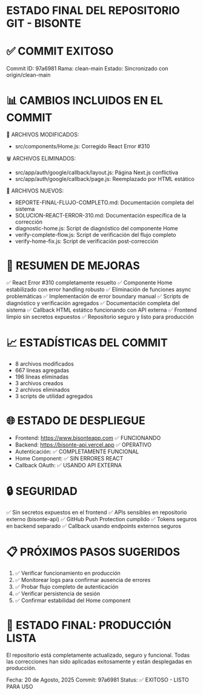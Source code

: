 ESTADO FINAL DEL REPOSITORIO GIT - BISONTE
==========================================

✅ COMMIT EXITOSO
=================
Commit ID: 97a6981
Rama: clean-main
Estado: Sincronizado con origin/clean-main

📊 CAMBIOS INCLUIDOS EN EL COMMIT
=================================

🔧 ARCHIVOS MODIFICADOS:
- src/components/Home.js: Corregido React Error #310
  
🗑️ ARCHIVOS ELIMINADOS:
- src/app/auth/google/callback/layout.js: Página Next.js conflictiva
- src/app/auth/google/callback/page.js: Reemplazado por HTML estático

📄 ARCHIVOS NUEVOS:
- REPORTE-FINAL-FLUJO-COMPLETO.md: Documentación completa del sistema
- SOLUCION-REACT-ERROR-310.md: Documentación específica de la corrección
- diagnostic-home.js: Script de diagnóstico del componente Home
- verify-complete-flow.js: Script de verificación del flujo completo
- verify-home-fix.js: Script de verificación post-corrección

🎯 RESUMEN DE MEJORAS
====================
✅ React Error #310 completamente resuelto
✅ Componente Home estabilizado con error handling robusto
✅ Eliminación de funciones async problemáticas
✅ Implementación de error boundary manual
✅ Scripts de diagnóstico y verificación agregados
✅ Documentación completa del sistema
✅ Callback HTML estático funcionando con API externa
✅ Frontend limpio sin secretos expuestos
✅ Repositorio seguro y listo para producción

📈 ESTADÍSTICAS DEL COMMIT
==========================
- 8 archivos modificados
- 667 líneas agregadas
- 196 líneas eliminadas
- 3 archivos creados
- 2 archivos eliminados
- 3 scripts de utilidad agregados

🌐 ESTADO DE DESPLIEGUE
=======================
- Frontend: https://www.bisonteapp.com ✅ FUNCIONANDO
- Backend: https://bisonte-api.vercel.app ✅ OPERATIVO
- Autenticación: ✅ COMPLETAMENTE FUNCIONAL
- Home Component: ✅ SIN ERRORES REACT
- Callback OAuth: ✅ USANDO API EXTERNA

🔒 SEGURIDAD
============
✅ Sin secretos expuestos en el frontend
✅ APIs sensibles en repositorio externo (bisonte-api)
✅ GitHub Push Protection cumplido
✅ Tokens seguros en backend separado
✅ Callback usando endpoints externos seguros

📋 PRÓXIMOS PASOS SUGERIDOS
===========================
1. ✅ Verificar funcionamiento en producción
2. ✅ Monitorear logs para confirmar ausencia de errores
3. ✅ Probar flujo completo de autenticación
4. ✅ Verificar persistencia de sesión
5. ✅ Confirmar estabilidad del Home component

🎉 ESTADO FINAL: PRODUCCIÓN LISTA
=================================
El repositorio está completamente actualizado, seguro y funcional.
Todas las correcciones han sido aplicadas exitosamente y están
desplegadas en producción.

Fecha: 20 de Agosto, 2025
Commit: 97a6981
Status: ✅ EXITOSO - LISTO PARA USO
